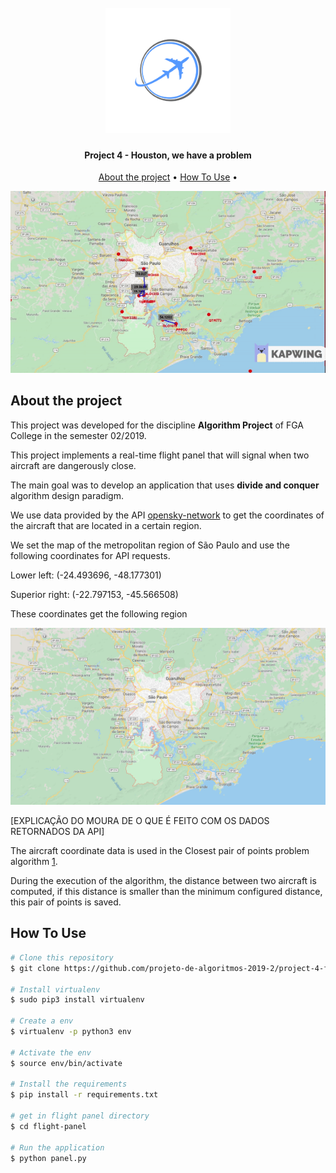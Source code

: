 <h1 align="center">
  <br>
    <a href="logo.png">
      <img src="logo.png" alt="Houston, we have a problem" width="200">
    </a>
  <br>
</h1>

<h4 align="center"> Project 4 - Houston, we have a problem </h4>

<p align="center">
  <a href="#about-the-project">About the project</a> •
  <a href="#how-to-use">How To Use</a> •
</p>

<p align="center">
  <img src="timelapse.gif">
</p>


## About the project

This project was developed for the discipline
**Algorithm Project** of FGA College in the semester 02/2019.

This project implements a real-time flight panel that will
signal when two aircraft are dangerously close.

The main goal was to develop an application that uses
**divide and conquer** algorithm design paradigm.

We use data provided by the API
[opensky-network](https://opensky-network.org)
to get the coordinates of the aircraft that are located in
a certain region.

We set the map of the metropolitan region of São Paulo and
use the following coordinates for API requests.

Lower left: (-24.493696, -48.177301)

Superior right: (-22.797153, -45.566508)

These coordinates get the following region

<p align="center">
  <img src="spmap.png">
</p>

[EXPLICAÇÃO DO MOURA DE O QUE É FEITO COM OS DADOS RETORNADOS DA API]

The aircraft coordinate data is used in the Closest pair of
points problem algorithm
[1](https://en.wikipedia.org/wiki/Closest_pair_of_points_problem).

During the execution of the algorithm, the distance between
two aircraft is computed, if this distance is smaller than
the minimum configured distance, this pair of points is saved.

## How To Use

  ```bash
  # Clone this repository
  $ git clone https://github.com/projeto-de-algoritmos-2019-2/project-4-flight-panel flight-panel

  # Install virtualenv
  $ sudo pip3 install virtualenv

  # Create a env
  $ virtualenv -p python3 env

  # Activate the env
  $ source env/bin/activate

  # Install the requirements
  $ pip install -r requirements.txt

  # get in flight panel directory
  $ cd flight-panel

  # Run the application
  $ python panel.py
  ```
